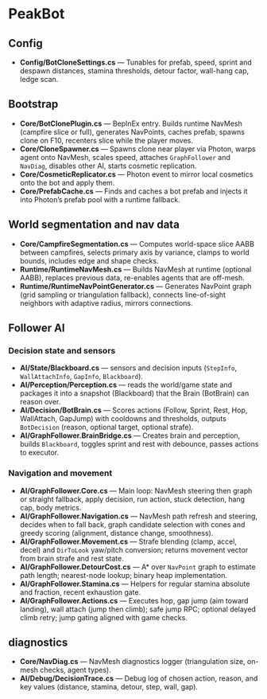 # PeakBot

## Config

* **Config/BotCloneSettings.cs** — Tunables for prefab, speed, sprint and despawn distances, stamina thresholds, detour factor, wall-hang cap, ledge scan. 

## Bootstrap

* **Core/BotClonePlugin.cs** — BepInEx entry. Builds runtime NavMesh (campfire slice or full), generates NavPoints, caches prefab, spawns clone on F10, recenters slice while the player moves.
* **Core/CloneSpawner.cs** — Spawns clone near player via Photon, warps agent onto NavMesh, scales speed, attaches `GraphFollower` and `NavDiag`, disables other AI, starts cosmetic replication.
* **Core/CosmeticReplicator.cs** — Photon event to mirror local cosmetics onto the bot and apply them.
* **Core/PrefabCache.cs** — Finds and caches a bot prefab and injects it into Photon’s prefab pool with a runtime fallback.

## World segmentation and nav data

* **Core/CampfireSegmentation.cs** — Computes world-space slice AABB between campfires, selects primary axis by variance, clamps to world bounds, includes edge and shape checks.
* **Runtime/RuntimeNavMesh.cs** — Builds NavMesh at runtime (optional AABB), replaces previous data, re-enables agents that are off-mesh.
* **Runtime/RuntimeNavPointGenerator.cs** — Generates NavPoint graph (grid sampling or triangulation fallback), connects line-of-sight neighbors with adaptive radius, mirrors connections.

## Follower AI

### Decision state and sensors

* **AI/State/Blackboard.cs** — sensors and decision inputs (`StepInfo`, `WallAttachInfo`, `GapInfo`, `Blackboard`).
* **AI/Perception/Perception.cs** — reads the world/game state and packages it into a snapshot (Blackboard) that the Brain (BotBrain) can reason over.
* **AI/Decision/BotBrain.cs** — Scores actions (Follow, Sprint, Rest, Hop, WallAttach, GapJump) with cooldowns and thresholds, outputs `BotDecision` (reason, optional target, optional strafe).
* **AI/GraphFollower.BrainBridge.cs** — Creates brain and perception, builds `Blackboard`, toggles sprint and rest with debounce, passes actions to executor.

### Navigation and movement

* **AI/GraphFollower.Core.cs** — Main loop: NavMesh steering then graph or straight fallback, apply decision, run action, stuck detection, hang cap, body metrics.
* **AI/GraphFollower.Navigation.cs** — NavMesh path refresh and steering, decides when to fall back, graph candidate selection with cones and greedy scoring (alignment, distance change, smoothness).
* **AI/GraphFollower.Movement.cs** — Strafe blending (clamp, accel, decel) and `DirToLook` yaw/pitch conversion; returns movement vector from brain strafe and rest state.
* **AI/GraphFollower.DetourCost.cs** — A\* over `NavPoint` graph to estimate path length; nearest-node lookup; binary heap implementation.
* **AI/GraphFollower.Stamina.cs** — Helpers for regular stamina absolute and fraction, recent exhaustion gate.
* **AI/GraphFollower.Actions.cs** — Executes hop, gap jump (aim toward landing), wall attach (jump then climb); safe jump RPC; optional delayed climb retry; jump gating aligned with game checks.

## diagnostics


* **Core/NavDiag.cs** — NavMesh diagnostics logger (triangulation size, on-mesh checks, agent types).
* **AI/Debug/DecisionTrace.cs** — Debug log of chosen action, reason, and key values (distance, stamina, detour, step, wall, gap).
